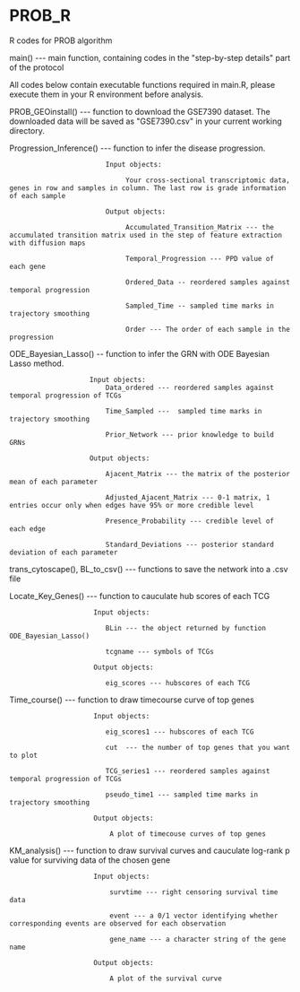# PROB_R
R codes for PROB algorithm

main()  --- main function, containing codes in the "step-by-step details" part of the protocol

All codes below contain executable functions required in main.R, please execute them in your R environment before analysis.

PROB_GEOinstall() --- function to download the GSE7390 dataset. The downloaded data will be saved as "GSE7390.csv" in your current working directory.

Progression_Inference() --- function to infer the disease progression. 

                            Input objects:
                            
                                 Your cross-sectional transcriptomic data, genes in row and samples in column. The last row is grade information of each sample
                                 
                            Output objects:
                            
                                 Accumulated_Transition_Matrix --- the accumulated transition matrix used in the step of feature extraction with diffusion maps    
                                 
                                 Temporal_Progression --- PPD value of each gene
                                 
                                 Ordered_Data -- reordered samples against temporal progression
                                 
                                 Sampled_Time -- sampled time marks in trajectory smoothing
                                 
                                 Order --- The order of each sample in the progression
                                 
                                 
ODE_Bayesian_Lasso() -- function to infer the GRN with ODE Bayesian Lasso method. 

                        Input objects:
                            Data_ordered --- reordered samples against temporal progression of TCGs
                            
                            Time_Sampled ---  sampled time marks in trajectory smoothing
                            
                            Prior_Network --- prior knowledge to build GRNs  
                            
                        Output objects:
                        
                            Ajacent_Matrix --- the matrix of the posterior mean of each parameter
                            
                            Adjusted_Ajacent_Matrix --- 0-1 matrix, 1 entries occur only when edges have 95% or more credible level
                            
                            Presence_Probability --- credible level of each edge
                            
                            Standard_Deviations --- posterior standard deviation of each parameter
                            
                            
trans_cytoscape(), BL_to_csv() --- functions to save the network into a .csv file

Locate_Key_Genes() --- function to cauculate hub scores of each TCG

                         Input objects:
                         
                            BLin --- the object returned by function ODE_Bayesian_Lasso()
                            
                            tcgname --- symbols of TCGs
                            
                         Output objects:
                         
                            eig_scores --- hubscores of each TCG
                            
Time_course() --- function to draw timecourse curve of top genes

                         Input objects:
                         
                            eig_scores1 --- hubscores of each TCG
                            
                            cut  --- the number of top genes that you want to plot
                            
                            TCG_series1 --- reordered samples against temporal progression of TCGs
                            
                            pseudo_time1 --- sampled time marks in trajectory smoothing
                            
                         Output objects:
                         
                             A plot of timecouse curves of top genes
                             
KM_analysis() --- function to draw survival curves and cauculate log-rank p value for surviving data of the chosen gene

                         Input objects:
                         
                             survtime --- right censoring survival time data 
                             
                             event --- a 0/1 vector identifying whether corresponding events are observed for each observation
                             
                             gene_name --- a character string of the gene name
                             
                         Output objects:
                         
                             A plot of the survival curve
                             
